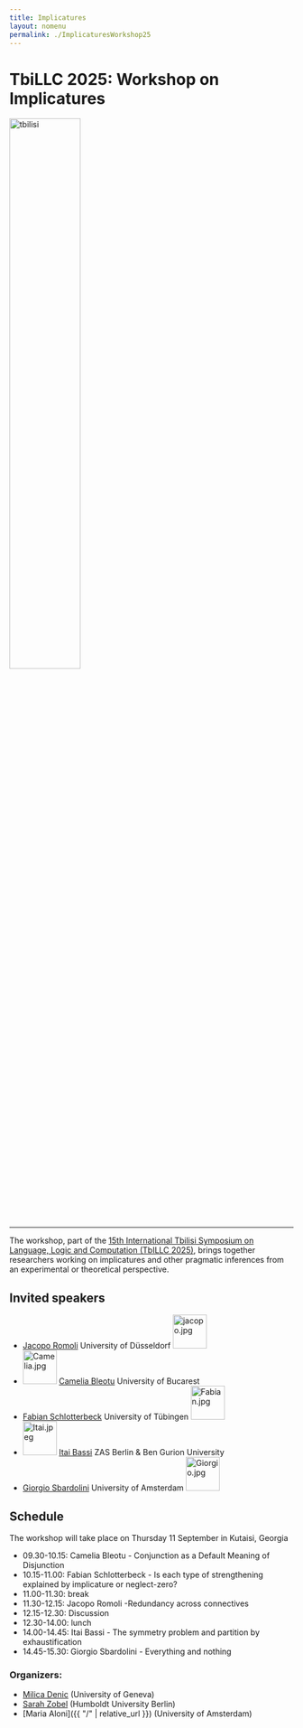 ```yaml
---
title: Implicatures  
layout: nomenu
permalink: ./ImplicaturesWorkshop25
---
```

# TbiLLC 2025: Workshop on Implicatures

<a href="https://events.illc.uva.nl/Tbilisi/Tbilisi2025/" target="_blank">
  <img src="{{ site.baseurl }}/resources/tbilisi.jpeg" alt="tbilisi" width="50%" class="TbiLLC 2025"/>
</a>
<hr/>

The workshop, part of the [15th International Tbilisi Symposium on Language, Logic and Computation (TbILLC 2025)](https://events.illc.uva.nl/Tbilisi/Tbilisi2025/),
brings together researchers working on implicatures and other pragmatic inferences from an experimental or theoretical perspective.<br>

## Invited speakers 

* [Jacopo Romoli](https://www.jacoporomoli.com/)  University of Düsseldorf <img src="{{ site.baseurl }}/resources/Jacopo.jpg" alt="jacopo.jpg" width="60"><br>
* <img src="{{ site.baseurl }}/resources/Camelia.jpg" alt="Camelia.jpg" width="60"> [Camelia Bleotu](https://www.adinacameliableotu.com/) University of Bucarest<br>
* [Fabian Schlotterbeck](https://fabianschlotterbeck.github.io/) University of Tübingen  <img src="{{ site.baseurl }}/resources/Fabian.jpg" alt="Fabian.jpg" width="60"><br>
* <img src="{{ site.baseurl }}/resources/Itai.jpeg" alt="Itai.jpeg" width="60"> [Itai Bassi](https://itaibassi.github.io) ZAS Berlin & Ben Gurion University<br>
* [Giorgio Sbardolini](https://sites.google.com/view/giorgiosbardolini/home) University of Amsterdam  <img src="{{ site.baseurl }}/resources/Giorgio.jpg" alt="Giorgio.jpg" width="60"><br>

## Schedule
The workshop will take place on Thursday 11 September in Kutaisi, Georgia


* 09.30-10.15: Camelia Bleotu - Conjunction as a Default Meaning of Disjunction
* 10.15-11.00: Fabian Schlotterbeck - Is each type of strengthening explained by implicature or neglect-zero?
* 11.00-11.30: break
* 11.30-12.15: Jacopo Romoli -Redundancy across connectives
* 12.15-12.30: Discussion
* 12.30-14.00: lunch
* 14.00-14.45: Itai Bassi - The symmetry problem and partition by exhaustification 
* 14.45-15.30: Giorgio Sbardolini - Everything and nothing

### Organizers: 
* [Milica Denic](https://sites.google.com/view/milicadenic/) (University of Geneva)
* [Sarah Zobel](https://sarahzobel.net) (Humboldt University Berlin)
* [Maria Aloni]({{ "/" | relative_url }}) (University of Amsterdam)
 

